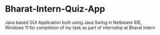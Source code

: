 # Bharat-Intern-Quiz-App
Java based GUI Application built using Java Swing in Netbeans IDE, Windows 11 for completion of my task as part of internship at Bharat Intern
